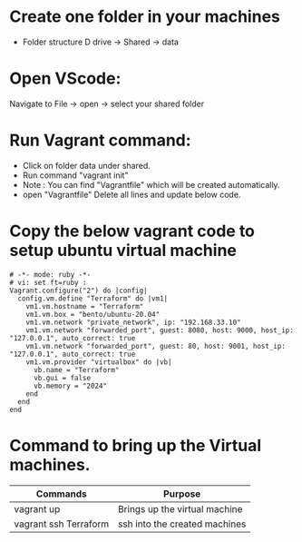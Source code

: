 # Create one folder in your machines
* Folder structure
  D drive -> Shared -> data
     
# Open VScode:
   Navigate to File -> open -> select your shared folder
  
# Run Vagrant command:
   * Click on folder data under shared.
   * Run command "vagrant init"
   * Note : You can find "Vagrantfile" which will be created automatically.
   * open "Vagrantfile" Delete all lines and update below code.

# Copy the below vagrant code to setup ubuntu virtual machine

```
# -*- mode: ruby -*-
# vi: set ft=ruby :
Vagrant.configure("2") do |config|
  config.vm.define "Terraform" do |vm1|
    vm1.vm.hostname = "Terraform"
    vm1.vm.box = "bento/ubuntu-20.04"
    vm1.vm.network "private_network", ip: "192.168.33.10"
    vm1.vm.network "forwarded_port", guest: 8080, host: 9000, host_ip: "127.0.0.1", auto_correct: true
    vm1.vm.network "forwarded_port", guest: 80, host: 9001, host_ip: "127.0.0.1", auto_correct: true
    vm1.vm.provider "virtualbox" do |vb|
      vb.name = "Terraform"
      vb.gui = false
      vb.memory = "2024"
    end
  end
end
```

# Command to bring up the Virtual machines.
| Commands              | Purpose                       |
| --------------------- | ----------------------------  |
| vagrant up            | Brings up the virtual machine |
| vagrant ssh Terraform | ssh into the created machines |
